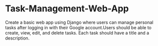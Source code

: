 # Task-Management-Web-App
Create a basic web app using Django where users can manage personal tasks after logging in with their Google account.Users should be able to create, view, edit, and delete tasks. Each task should have a title and a description.

